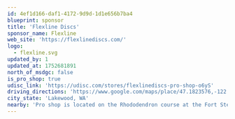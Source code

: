 ```yaml
---
id: 4ef1d166-daf1-4172-9d9d-1d1e656b7ba4
blueprint: sponsor
title: 'Flexline Discs'
sponsor_name: Flexline
web_site: 'https://flexlinediscs.com/'
logo:
  - flexline.svg
updated_by: 1
updated_at: 1752681891
north_of_msdgc: false
is_pro_shop: true
udisc_link: 'https://udisc.com/stores/flexlinediscs-pro-shop-o6yS'
driving_directions: 'https://www.google.com/maps/place/47.1823576,-122.5531494'
city_state: 'Lakewood, WA'
nearby: 'Pro shop is located on the Rhododendron course at the Fort Steilicoom disc golf complex. We have a large assortment of Discs and bags, as well as two shop pro’s to help get you what fits your game best!'
---
```

